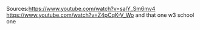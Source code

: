   Sources:https://www.youtube.com/watch?v=salY_Sm6mv4 https://www.youtube.com/watch?v=Z4pCqK-V_Wo and that one w3 school one
